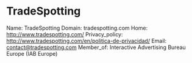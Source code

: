 
# TradeSpotting

Name: TradeSpotting
Domain: tradespotting.com
Home: http://www.tradespotting.com/
Privacy_policy: http://www.tradespotting.com/en/politica-de-privacidad/
Email: contact@tradespotting.com
Member_of: Interactive Advertising Bureau Europe (IAB Europe)
